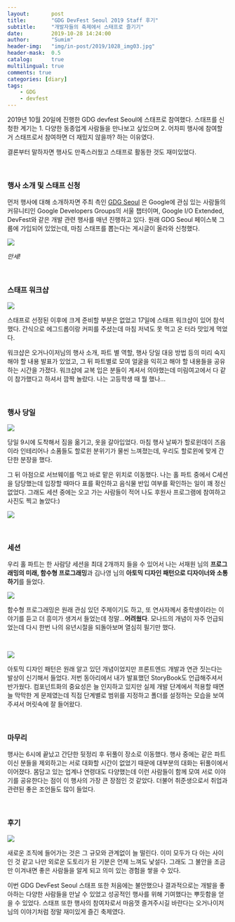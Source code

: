 ```yaml
---
layout:       post
title:        "GDG DevFest Seoul 2019 Staff 후기"
subtitle:     "개발자들의 축제에서 스태프로 즐기기"
date:         2019-10-28 14:24:00
author:       "Sumim"
header-img:   "img/in-post/2019/1028_img03.jpg"
header-mask:  0.5
catalog:      true
multilingual: true
comments: true
categories: [diary]
tags:
    - GDG
    - devfest
---
```






2019년 10월 20일에 진행한 GDG devfest Seoul에 스태프로 참여했다. 스태프를 신청한 계기는 1. 다양한 동종업계 사람들을 만나보고 싶었으며 2. 어차피 행사에 참여할 거 스태프로서 참여하면 더 재밌지 않을까? 하는 이유였다.

결론부터 말하자면 행사도 만족스러웠고 스태프로 활동한 것도 재미있었다. 

<br/>

### 행사 소개 및 스태프 신청

먼저 행사에 대해 소개하자면 주최 측인 [GDG Seoul](<https://www.facebook.com/groups/gdgseoul/about/>) 은 Google에 관심 있는 사람들의 커뮤니티인 Google Developers Groups의 서울 챕터이며, Google I/O Extended, DevFest와 같은 개발 관련 행사를 매년 진행하고 있다. 원래 GDG Seoul 페이스북 그룹에 가입되어 있었는데, 마침 스태프를 뽑는다는 게시글이 올라와 신청했다.

![](https://sumim00.github.io/img/in-post/2019/1028_img01.jpg)

*만세!*

<br/>

### 스태프 워크샵

![](https://sumim00.github.io/img/in-post/2019/1028_img02.jpg)

스태프로 선정된 이후에 크게 준비할 부분은 없었고 17일에 스태프 워크샵이 있어 참석했다. 간식으로 에그드롭이랑 커피를 주셨는데 마침 저녁도 못 먹고 온 터라 맛있게 먹었다. 

워크샵은 오거나이저님의 행사 소개, 파트 별 역할, 행사 당일 대응 방법 등의 미리 숙지해야 할 내용 발표가 있었고, 그 뒤 파트별로 모여 얼굴을 익히고 해야 할 내용들을 공유하는 시간을 가졌다. 워크샵에 교복 입은 분들이 계셔서 의아했는데 미림여고에서 다 같이 참가했다고 하셔서 깜짝 놀랐다. 나는 고등학생 때 뭘 했나...

<br/>

### 행사 당일

![](https://sumim00.github.io/img/in-post/2019/1028_img03.jpg)

당일 9시에 도착해서 짐을 옮기고, 옷을 갈아입었다. 마침 행사 날짜가 할로윈데이 즈음이라 인테리어나 소품들도 할로윈 분위기가 물씬 느껴졌는데, 우리도 할로윈에 맞게 간단한 분장을 했다. 

그 뒤 아점으로 서브웨이를 먹고 바로 맡은 위치로 이동했다. 나는 홀 파트 중에서 C세션을 담당했는데 입장할 때마다 표를 확인하고 음식물 반입 여부를 확인하는 일이 꽤 정신없었다. 그래도 세션 중에는 오고 가는 사람들이 적어 나도 후원사 프로그램에 참여하고 사진도 찍고 놀았다:) 

![](https://sumim00.github.io/img/in-post/2019/1028_img04.jpg)

<br/>

### 세션

우리 홀 파트는 한 사람당 세션을 최대 2개까지 들을 수 있어서 나는 서재원 님의 **프로그래밍의 미래, 함수형 프로그래밍**과 김나영 님의 **아토믹 디자인 패턴으로 디자이너와 소통하기**를 들었다.

![](https://sumim00.github.io/img/in-post/2019/1028_img05.jpg)

함수형 프로그래밍은 원래 관심 있던 주제이기도 하고, 또 연사자께서 중학생이라는 이야기를 듣고 더 흥미가 생겨서 들었는데 정말...**어려웠다**. 모나드의 개념이 자주 언급되었는데 다시 한번 나의 유년시절을 되돌아보며 열심히 필기만 했다.

<br/>

![](https://sumim00.github.io/img/in-post/2019/1028_img06.jpg)

아토믹 디자인 패턴은 원래 알고 있던 개념이었지만 프론트엔드 개발과 연관 짓는다는 발상이 신기해서 들었다. 저번 동아리에서 내가 발표했던 StoryBook도 언급해주셔서 반가웠다. 컴포넌트화의 중요성은 늘 인지하고 있지만 실제 개발 단계에서 적용할 때면 늘 막막한 게 문제였는데 직접 단계별로 범위를 지정하고 폴더를 설정하는 모습을 보여주셔서 머릿속에 잘 들어왔다. 

<br/>

### 마무리

행사는 6시에 끝났고 간단한 뒷정리 후 뒤풀이 장소로 이동했다. 행사 중에는 같은 파트이신 분들을 제외하고는 서로 대화할 시간이 없었기 때문에 대부분의 대화는 뒤풀이에서 이어졌다. 몸담고 있는 업계나 연령대도 다양했는데 이런 사람들이 함께 모여 서로 이야기를 공유한다는 점이 이 행사의 가장 큰 장점인 것 같았다. 더불어 취준생으로서 취업과 관련된 좋은 조언들도 많이 들었다.

<br/>

### 후기

![](https://sumim00.github.io/img/in-post/2019/1028_img07.jpg)

새로운 조직에 들어가는 것은 그 규모와 관계없이 늘 떨린다. 이미 모두가 다 아는 사이인 것 같고 나만 외로운 도토리가 된 기분은 언제 느껴도 낯설다. 그래도 그 불안을 조금만 이겨내면 좋은 사람들을 알게 되고 의미 있는 경험을 쌓을 수 있다. 

이번 GDG DevFest Seoul 스태프 또한 처음에는 불안했으나 결과적으로는 개발을 좋아하는 다양한 사람들을 만날 수 있었고 성공적인 행사를 위해 기여했다는 뿌듯함을 얻을 수 있었다. 스태프 또한 행사의 참여자로서 마음껏 즐겨주시길 바란다는 오거나이저님의 이야기처럼 정말 재미있게 즐긴 축제였다.
